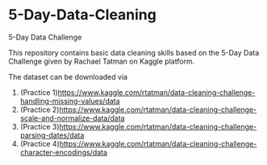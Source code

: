 # 5-Day-Data-Cleaning
5-Day Data Challenge

This repository contains basic data cleaning skills based on the 5-Day Data Challenge given by Rachael Tatman on Kaggle platform.

The dataset can be downloaded via 
1. (Practice 1)https://www.kaggle.com/rtatman/data-cleaning-challenge-handling-missing-values/data
2. (Practice 2)https://www.kaggle.com/rtatman/data-cleaning-challenge-scale-and-normalize-data/data
3. (Practice 3)https://www.kaggle.com/rtatman/data-cleaning-challenge-parsing-dates/data
4. (Practice 4)https://www.kaggle.com/rtatman/data-cleaning-challenge-character-encodings/data
